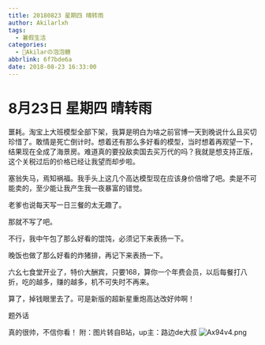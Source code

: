 ```yaml
---
title: 20180823 星期四 晴转雨
author: Akilarlxh
tags:
  - 暑假生活
categories:
  - 🍬Akilarの泡泡糖
abbrlink: 6f7bde6a
date: 2018-08-23 16:33:00
---
```

# 8月23日 星期四 晴转雨

噩耗。淘宝上大班模型全部下架，我算是明白为啥之前官博一天到晚说什么且买切珍惜了。敢情是死亡倒计时。想着还有那么多好看的模型，当时想着再观望一下，结果现在全成了海景房。难道真的要投敌卖国去买万代的吗？我就是想支持正版，这个关税过后的价格已经让我望而却步啦。

塞翁失马，焉知祸福。我手头上这几个高达模型现在应该身价倍增了吧。卖是不可能卖的，至少能让我产生我一夜暴富的错觉。

老爹也说每天写一日三餐的太无趣了。

那就不写了吧。

不行，我中午包了那么好看的馄饨，必须记下来表扬一下。

晚饭也做了那么好看的炸猪排，再记下来表扬一下。

六幺七食堂开业了，特价大酬宾，只要168，算你一个年费会员，以后每餐打八折，吃的越多，赚的越多，机不可失时不再来。

算了，掉钱眼里去了。可是新版的超新星重炮高达改好帅啊！

题外话

真的很帅，不信你看！
附：图片转自B站，up主：路边de大叔
![Ax94v4.png](https://s2.ax1x.com/2019/04/16/Ax94v4.png)
